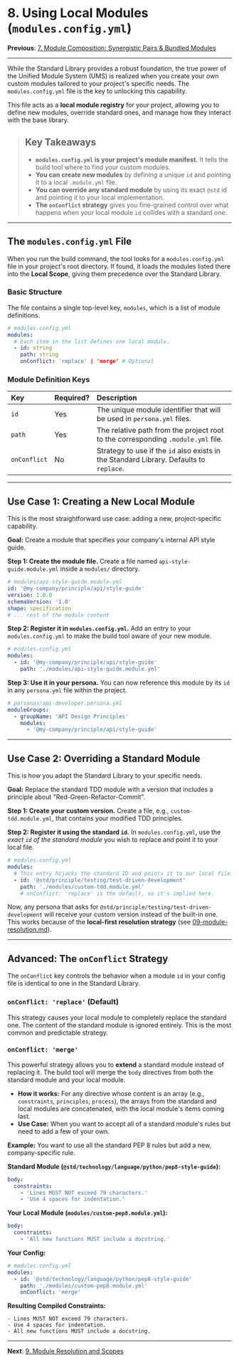 # 8. Using Local Modules (`modules.config.yml`)

**Previous**: [7. Module Composition: Synergistic Pairs & Bundled Modules](./07-module-composition.md)

---

While the Standard Library provides a robust foundation, the true power of the Unified Module System (UMS) is realized when you create your own custom modules tailored to your project's specific needs. The `modules.config.yml` file is the key to unlocking this capability.

This file acts as a **local module registry** for your project, allowing you to define new modules, override standard ones, and manage how they interact with the base library.

> ## Key Takeaways
>
> - **`modules.config.yml` is your project's module manifest.** It tells the build tool where to find your custom modules.
> - **You can create new modules** by defining a unique `id` and pointing it to a local `.module.yml` file.
> - **You can override any standard module** by using its exact `@std` id and pointing it to your local implementation.
> - **The `onConflict` strategy** gives you fine-grained control over what happens when your local module `id` collides with a standard one.

---

## The `modules.config.yml` File

When you run the build command, the tool looks for a `modules.config.yml` file in your project's root directory. If found, it loads the modules listed there into the **Local Scope**, giving them precedence over the Standard Library.

### Basic Structure

The file contains a single top-level key, `modules`, which is a list of module definitions.

```yaml
# modules.config.yml
modules:
  # Each item in the list defines one local module.
  - id: string
    path: string
    onConflict: 'replace' | 'merge' # Optional
```

### Module Definition Keys

| Key          | Required? | Description                                                                             |
| :----------- | :-------- | :-------------------------------------------------------------------------------------- |
| `id`         | Yes       | The unique module identifier that will be used in `persona.yml` files.                  |
| `path`       | Yes       | The relative path from the project root to the corresponding `.module.yml` file.        |
| `onConflict` | No        | Strategy to use if the `id` also exists in the Standard Library. Defaults to `replace`. |

---

## Use Case 1: Creating a New Local Module

This is the most straightforward use case: adding a new, project-specific capability.

**Goal:** Create a module that specifies your company's internal API style guide.

**Step 1: Create the module file.**
Create a file named `api-style-guide.module.yml` inside a `modules/` directory.

```yaml
# modules/api-style-guide.module.yml
id: '@my-company/principle/api/style-guide'
version: 1.0.0
schemaVersion: '1.0'
shape: specification
# ... rest of the module content
```

**Step 2: Register it in `modules.config.yml`.**
Add an entry to your `modules.config.yml` to make the build tool aware of your new module.

```yaml
# modules.config.yml
modules:
  - id: '@my-company/principle/api/style-guide'
    path: './modules/api-style-guide.module.yml'
```

**Step 3: Use it in your persona.**
You can now reference this module by its `id` in any `persona.yml` file within the project.

```yaml
# personas/api-developer.persona.yml
moduleGroups:
  - groupName: 'API Design Principles'
    modules:
      - '@my-company/principle/api/style-guide'
```

---

## Use Case 2: Overriding a Standard Module

This is how you adapt the Standard Library to your specific needs.

**Goal:** Replace the standard TDD module with a version that includes a principle about "Red-Green-Refactor-Commit".

**Step 1: Create your custom version.**
Create a file, e.g., `custom-tdd.module.yml`, that contains your modified TDD principles.

**Step 2: Register it using the standard `id`.**
In `modules.config.yml`, use the _exact `id` of the standard module_ you wish to replace and point it to your local file.

```yaml
# modules.config.yml
modules:
  # This entry hijacks the standard ID and points it to our local file.
  - id: '@std/principle/testing/test-driven-development'
    path: './modules/custom-tdd.module.yml'
    # onConflict: 'replace' is the default, so it's implied here.
```

Now, any persona that asks for `@std/principle/testing/test-driven-development` will receive your custom version instead of the built-in one. This works because of the **local-first resolution strategy** (see [09-module-resolution.md](./09-module-resolution.md)).

---

## Advanced: The `onConflict` Strategy

The `onConflict` key controls the behavior when a module `id` in your config file is identical to one in the Standard Library.

### `onConflict: 'replace'` (Default)

This strategy causes your local module to completely replace the standard one. The content of the standard module is ignored entirely. This is the most common and predictable strategy.

### `onConflict: 'merge'`

This powerful strategy allows you to **extend** a standard module instead of replacing it. The build tool will merge the `body` directives from both the standard module and your local module.

- **How it works:** For any directive whose content is an array (e.g., `constraints`, `principles`, `process`), the arrays from the standard and local modules are concatenated, with the local module's items coming last.
- **Use Case:** When you want to accept all of a standard module's rules but need to add a few of your own.

**Example:** You want to use all the standard PEP 8 rules but add a new, company-specific rule.

**Standard Module (`@std/technology/language/python/pep8-style-guide`):**

```yaml
body:
  constraints:
    - 'Lines MUST NOT exceed 79 characters.'
    - 'Use 4 spaces for indentation.'
```

**Your Local Module (`modules/custom-pep8.module.yml`):**

```yaml
body:
  constraints:
    - 'All new functions MUST include a docstring.'
```

**Your Config:**

```yaml
# modules.config.yml
modules:
  - id: '@std/technology/language/python/pep8-style-guide'
    path: './modules/custom-pep8.module.yml'
    onConflict: 'merge'
```

**Resulting Compiled Constraints:**

```
- Lines MUST NOT exceed 79 characters.
- Use 4 spaces for indentation.
- All new functions MUST include a docstring.
```

---

**Next**: [9. Module Resolution and Scopes](./09-module-resolution.md)
